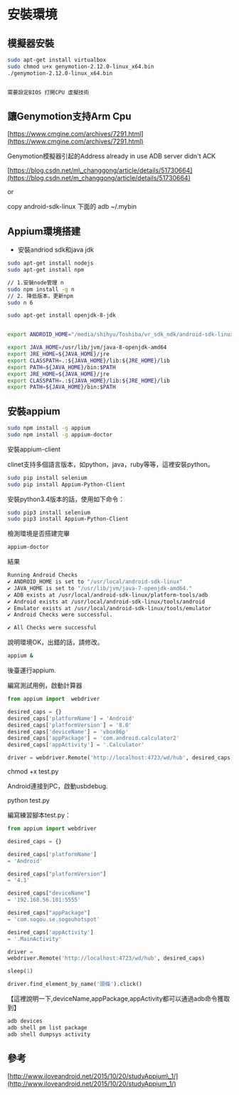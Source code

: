 # 安裝環境

## 模擬器安裝

```bash
sudo apt-get install virtualbox
sudo chmod u+x genymotion-2.12.0-linux_x64.bin
./genymotion-2.12.0-linux_x64.bin 


需要設定BIOS 打開CPU 虛擬技術
```

## 讓Genymotion支持Arm Cpu

[https://www.cmgine.com/archives/7291.html](https://www.cmgine.com/archives/7291.html)

Genymotion模擬器引起的Address already in use ADB server didn't ACK

[https://blog.csdn.net/m\_changgong/article/details/51730664](https://blog.csdn.net/m_changgong/article/details/51730664)

or

copy android-sdk-linux 下面的 adb ~/.mybin

## Appium環境搭建

* 安裝andriod sdk和java jdk

```bash
sudo apt-get install nodejs
sudo apt-get install npm

// 1.安裝node管理 n
sudo npm install -g n 
// 2. 降低版本，更新npm
sudo n 6

sudo apt-get install openjdk-8-jdk


export ANDROID_HOME="/media/shihyu/Toshiba/vr_sdk_ndk/android-sdk-linux"

export JAVA_HOME=/usr/lib/jvm/java-8-openjdk-amd64
export JRE_HOME=${JAVA_HOME}/jre 
export CLASSPATH=.:${JAVA_HOME}/lib:${JRE_HOME}/lib
export PATH=${JAVA_HOME}/bin:$PATH
export JRE_HOME=${JAVA_HOME}/jre 
export CLASSPATH=.:${JAVA_HOME}/lib:${JRE_HOME}/lib
export PATH=${JAVA_HOME}/bin:$PATH
```

## 安裝appium

```bash
sudo npm install -g appium
sudo npm install -g appium-doctor
```

安裝appium-client

clinet支持多個語言版本，如python，java，ruby等等，這裡安裝python。

```bash
sudo pip install selenium
sudo pip install Appium-Python-Client
```

安裝python3.4版本的話，使用如下命令：

```bash
sudo pip3 install selenium
sudo pip3 install Appium-Python-Client
```

檢測環境是否搭建完畢

```bash
appium-doctor
```

結果

```bash
Running Android Checks
✔ ANDROID_HOME is set to "/usr/local/android-sdk-linux"
✔ JAVA_HOME is set to "/usr/lib/jvm/java-7-openjdk-amd64."
✔ ADB exists at /usr/local/android-sdk-linux/platform-tools/adb
✔ Android exists at /usr/local/android-sdk-linux/tools/android
✔ Emulator exists at /usr/local/android-sdk-linux/tools/emulator
✔ Android Checks were successful.

✔ All Checks were successful
```

說明環境OK，出錯的話，請修改。

```bash
appium &
```

後臺運行appium.

編寫測試用例，啟動計算器

```python
from appium import  webdriver

desired_caps = {}
desired_caps['platformName'] = 'Android'
desired_caps['platformVersion'] = '8.0'
desired_caps['deviceName'] = 'vbox86p'
desired_caps['appPackage'] = 'com.android.calculator2'
desired_caps['appActivity'] = '.Calculator'

driver = webdriver.Remote('http://localhost:4723/wd/hub', desired_caps)
```

chmod +x test.py

Android連接到PC，啟動usbdebug.

python test.py

編寫練習腳本test.py：

```python
from appium import webdriver

desired_caps = {}

desired_caps['platformName']
= 'Android'

desired_caps["platformVersion"]
= '4.1'

desired_caps["deviceName"]
= '192.168.56.101:5555'

desired_caps["appPackage"]
= 'com.sogou.se.sogouhotspot'

desired_caps['appActivity']
= '.MainActivity'

driver =
webdriver.Remote('http://localhost:4723/wd/hub', desired_caps)

sleep(1)

driver.find_element_by_name('頭條').click()
```

【這裡說明一下,deviceName,appPackage,appActivity都可以通過adb命令獲取到】

```bash
adb devices
adb shell pm list package
adb shell dumpsys activity
```

## 參考

[http://www.iloveandroid.net/2015/10/20/studyAppium\_1/](http://www.iloveandroid.net/2015/10/20/studyAppium_1/)

